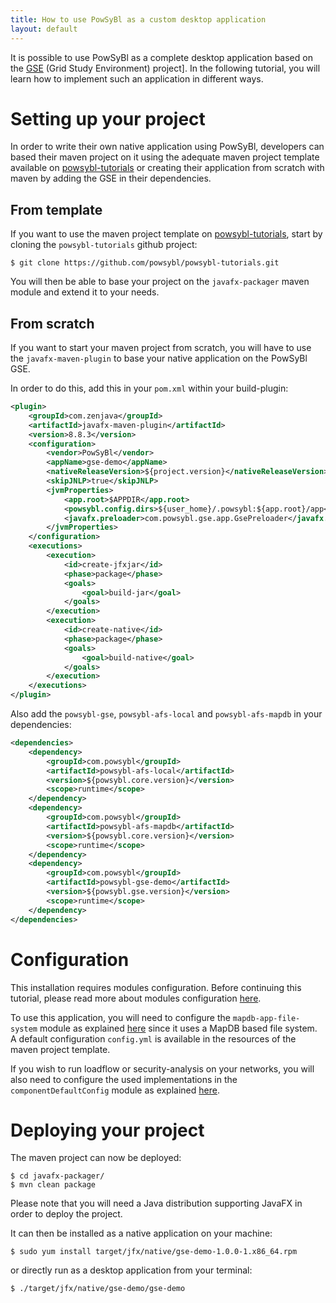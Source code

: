 ```yaml
---
title: How to use PowSyBl as a custom desktop application
layout: default
---
```


It is possible to use PowSyBl as a complete desktop application based on the [GSE](https://github.com/powsybl/powsybl-gse)
(Grid Study  Environment) project]. In the following tutorial, you will learn how to
implement such an application in different ways.

# Setting up your project

In order to write their own native application using PowSyBl, developers can based
their maven project on it using the adequate maven project template available on
[powsybl-tutorials](https://github.com/powsybl/powsybl-tutorials) or creating their
application from scratch with maven by adding the GSE in their dependencies.

## From template

If you want to use the maven project template on [powsybl-tutorials](https://github.com/powsybl/powsybl-tutorials),
start by cloning the `powsybl-tutorials` github project:
```
$ git clone https://github.com/powsybl/powsybl-tutorials.git
```

You will then be able to base your project on the `javafx-packager` maven module and extend it to your
needs.

## From scratch

If you want to start your maven project from scratch, you will have to use the `javafx-maven-plugin` to base your native
application on the PowSyBl GSE.

In order to do this, add this in your `pom.xml` within your build-plugin:
```xml
<plugin>
    <groupId>com.zenjava</groupId>
    <artifactId>javafx-maven-plugin</artifactId>
    <version>8.8.3</version>
    <configuration>
        <vendor>PowSyBl</vendor>
        <appName>gse-demo</appName>
        <nativeReleaseVersion>${project.version}</nativeReleaseVersion>
        <skipJNLP>true</skipJNLP>
        <jvmProperties>
            <app.root>$APPDIR</app.root>
            <powsybl.config.dirs>${user_home}/.powsybl:${app.root}/app</powsybl.config.dirs>
            <javafx.preloader>com.powsybl.gse.app.GsePreloader</javafx.preloader>
        </jvmProperties>
    </configuration>
    <executions>
        <execution>
            <id>create-jfxjar</id>
            <phase>package</phase>
            <goals>
                <goal>build-jar</goal>
            </goals>
        </execution>
        <execution>
            <id>create-native</id>
            <phase>package</phase>
            <goals>
                <goal>build-native</goal>
            </goals>
        </execution>
    </executions>
</plugin>
```

Also add the `powsybl-gse`, `powsybl-afs-local` and `powsybl-afs-mapdb` in your dependencies:
```xml
<dependencies>
    <dependency>
        <groupId>com.powsybl</groupId>
        <artifactId>powsybl-afs-local</artifactId>
        <version>${powsybl.core.version}</version>
        <scope>runtime</scope>
    </dependency>
    <dependency>
        <groupId>com.powsybl</groupId>
        <artifactId>powsybl-afs-mapdb</artifactId>
        <version>${powsybl.core.version}</version>
        <scope>runtime</scope>
    </dependency>
    <dependency>
        <groupId>com.powsybl</groupId>
        <artifactId>powsybl-gse-demo</artifactId>
        <version>${powsybl.gse.version}</version>
        <scope>runtime</scope>
    </dependency>
</dependencies>
```

# Configuration

This installation requires modules configuration. Before continuing this tutorial,
please read more about modules configuration [here](../configuration/modules/index.md).

To use this application, you will need to configure the `mapdb-app-file-system` module as explained 
[here](../configuration/modules/mapdb-app-file-system.md) since it uses a MapDB based file system. A default configuration
`config.yml` is available in the resources of the maven project template.

If you wish to run loadflow or security-analysis on your networks, you will also need to configure the used implementations
in the `componentDefaultConfig` module as explained [here](../configuration/modules/componentDefaultConfig.md).

# Deploying your project

The maven project can now be deployed:
``` 
$ cd javafx-packager/
$ mvn clean package
```
Please note that you will need a Java distribution supporting JavaFX in order to deploy the project.

It can then be installed as a native application on your machine:
``` 
$ sudo yum install target/jfx/native/gse-demo-1.0.0-1.x86_64.rpm
```
or directly run as a desktop application from your terminal:
``` 
$ ./target/jfx/native/gse-demo/gse-demo
```
